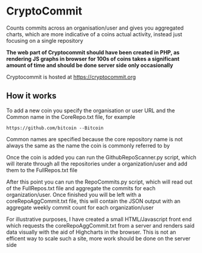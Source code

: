 # CryptoCommit
Counts commits across an organisation/user and gives you aggregated charts, which are more indicative of a coins actual activity,
instead just focusing on a single repository 

**The web part of Cryptocommit should have been created in PHP, as rendering JS graphs in browser for 100s of coins takes a significant amount of time and should be done server side only occasionally**

Cryptocommit is hosted at https://cryptocommit.org

## How it works 

To add a new coin you specify the organisation or user URL and the Common name in the CoreRepo.txt file, for example 

```https://github.com/bitcoin --Bitcoin```

Common names are specified because the core repository name is not always the same as the name the coin is commonly referred to by 

Once the coin is added you can run the GithubRepoScanner.py script, which will iterate through all the repositories under a organization/user
and add them to the FullRepos.txt file

After this point you can run the RepoCommits.py script, which will read out of the FullRepos.txt file and aggregate the commits for each
organization/user. Once finished you will be left with a coreRepoAggCommit.txt file, this will contain the JSON output with an aggregate weekly
commit count for each organization/user

For illustrative purposes, I have created a small HTML/Javascript front end which requests the coreRepoAggCommit.txt from a server and renders
said data visually with the aid of Highcharts in the browser. This is not an efficent way to scale such a site, more work should be done on the server side

